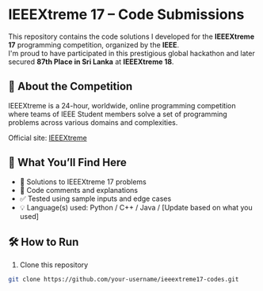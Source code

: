 # IEEEXtreme 17 – Code Submissions

This repository contains the code solutions I developed for the **IEEEXtreme 17** programming competition, organized by the **IEEE**.  
I'm proud to have participated in this prestigious global hackathon and later secured **87th Place in Sri Lanka** at **IEEEXtreme 18**.

## 🚀 About the Competition

IEEEXtreme is a 24-hour, worldwide, online programming competition where teams of IEEE Student members solve a set of programming problems across various domains and complexities.

Official site: [IEEEXtreme](https://ieeextreme.org/)

## 🧠 What You’ll Find Here

- 🧩 Solutions to IEEEXtreme 17 problems  
- 💬 Code comments and explanations  
- ✅ Tested using sample inputs and edge cases  
- 💡 Language(s) used: Python / C++ / Java / [Update based on what you used]

## 🛠️ How to Run

1. Clone this repository  
```bash
git clone https://github.com/your-username/ieeextreme17-codes.git
